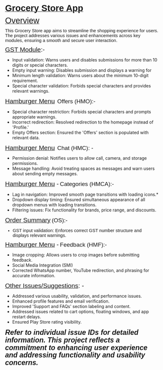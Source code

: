 <p style='margin-top:0cm;margin-right:0cm;margin-bottom:8.0pt;margin-left:0cm;font-size:11.0pt;font-family:"Calibri",sans-serif;'><strong><u><span style="font-size:29px;line-height:107%;">Grocery Store App</span></u></strong></p>
<p style='margin-top:0cm;margin-right:0cm;margin-bottom:8.0pt;margin-left:0cm;font-size:11.0pt;font-family:"Calibri",sans-serif;'><u><span style="font-size:27px;line-height:107%;">Overview</span></u></p>
<p style='margin-top:0cm;margin-right:0cm;margin-bottom:8.0pt;margin-left:0cm;font-size:11.0pt;font-family:"Calibri",sans-serif;'>This Grocery Store app aims to streamline the shopping experience for users. The project addresses various issues and enhancements across key modules, ensuring a smooth and secure user interaction.</p>
<p style='margin-top:0cm;margin-right:0cm;margin-bottom:8.0pt;margin-left:0cm;font-size:11.0pt;font-family:"Calibri",sans-serif;'><u><span style="font-size:21px;line-height:107%;">GST Module</span></u><span style="font-size:21px;line-height:107%;">:-</span></p>
<ul style="list-style-type: disc;">
    <li>Input validation: Warns users and disables submissions for more than 10 digits or special characters.</li>
    <li>Empty input warning: Disables submission and displays a warning for</li>
    <li>Minimum length validation: Warns users about the minimum 10-digit requirement.</li>
    <li>Special character validation: Forbids special characters and provides relevant warnings.</li>
</ul>
<p style='margin-top:0cm;margin-right:0cm;margin-bottom:8.0pt;margin-left:0cm;font-size:11.0pt;font-family:"Calibri",sans-serif;'><u><span style="font-size:21px;line-height:107%;">Hamburger Menu</span></u>&nbsp; <span style="font-size:19px;line-height:107%;">Offers (HMO):-</span></p>
<ul style="list-style-type: disc;">
    <li>Special character restriction: Forbids special characters and prompts appropriate warnings.</li>
    <li>Incorrect redirection: Resolved redirection to the homepage instead of &apos;Profile.&apos;</li>
    <li>Empty Offers section: Ensured the &apos;Offers&apos; section is populated with relevant data.</li>
</ul>
<p style='margin-top:0cm;margin-right:0cm;margin-bottom:8.0pt;margin-left:0cm;font-size:11.0pt;font-family:"Calibri",sans-serif;'><u><span style="font-size:21px;line-height:107%;">Hamburger Menu</span></u>&nbsp; <span style="font-size:19px;line-height:107%;">Chat (HMC): -</span></p>
<ul style="list-style-type: disc;">
    <li>Permission denial: Notifies users to allow call, camera, and storage permissions.</li>
    <li>Message handling: Avoid treating spaces as messages and warn users about sending empty messages.</li>
</ul>
<p style='margin-top:0cm;margin-right:0cm;margin-bottom:8.0pt;margin-left:0cm;font-size:11.0pt;font-family:"Calibri",sans-serif;'><u><span style="font-size:21px;line-height:107%;">Hamburger Menu</span></u><span style="font-size:21px;line-height:107%;">&nbsp;-</span> <span style="font-size:19px;line-height:107%;">Categories (HMCA):-</span></p>
<ul style="list-style-type: disc;">
    <li>Lag in navigation: Improved smooth page transitions with loading icons.*</li>
    <li>Dropdown display timing: Ensured simultaneous appearance of all dropdown menus with loading transitions.</li>
    <li>Filtering issues: Fix functionality for brands, price range, and discounts.</li>
</ul>
<p style='margin-top:0cm;margin-right:0cm;margin-bottom:8.0pt;margin-left:0cm;font-size:11.0pt;font-family:"Calibri",sans-serif;'><u><span style="font-size:21px;line-height:107%;">Order Summary</span></u> <span style="font-size:19px;line-height:107%;">(OS):-&nbsp;</span></p>
<div style='margin-top:0cm;margin-right:0cm;margin-bottom:8.0pt;margin-left:0cm;font-size:11.0pt;font-family:"Calibri",sans-serif;'>
    <ul style="margin-bottom:0cm;list-style-type: disc;">
        <li style='margin-top:0cm;margin-right:0cm;margin-bottom:8.0pt;margin-left:0cm;font-size:11.0pt;font-family:"Calibri",sans-serif;'>GST input validation: Enforces correct GST number structure and displays relevant warnings.</li>
    </ul>
</div>
<p style='margin-top:0cm;margin-right:0cm;margin-bottom:8.0pt;margin-left:0cm;font-size:11.0pt;font-family:"Calibri",sans-serif;'><u><span style="font-size:21px;line-height:107%;">Hamburger Menu</span></u><span style="font-size:21px;line-height:107%;">&nbsp;-</span> <span style="font-size:19px;line-height:107%;">Feedback (HMF):-</span></p>
<ul style="list-style-type: disc;">
    <li>Image cropping: Allows users to crop images before submitting feedback.</li>
    <li>Social Media Integration (SMI)</li>
    <li>Corrected WhatsApp number, YouTube redirection, and phrasing for accurate information.</li>
</ul>
<p style='margin-top:0cm;margin-right:0cm;margin-bottom:8.0pt;margin-left:0cm;font-size:11.0pt;font-family:"Calibri",sans-serif;'><u><span style="font-size:21px;line-height:107%;">Other Issues/Suggestions</span></u><span style="font-size:21px;line-height:107%;">: -</span></p>
<ul style="list-style-type: disc;">
    <li>Addressed various usability, validation, and performance issues.</li>
    <li>Enhanced profile features and email verification.</li>
    <li>Improved &apos;Support and FAQs&apos; section labeling and content.</li>
    <li>Addressed issues related to cart options, floating windows, and app restart delays.</li>
    <li>Ensured Play Store rating visibility.</li>
</ul>
<p style='margin-top:0cm;margin-right:0cm;margin-bottom:8.0pt;margin-left:0cm;font-size:11.0pt;font-family:"Calibri",sans-serif;'><strong><em><span style="font-size:23px;line-height:107%;">Refer to individual issue IDs for detailed information. This project reflects a commitment to enhancing user experience and addressing functionality and usability concerns.</span></em></strong></p>